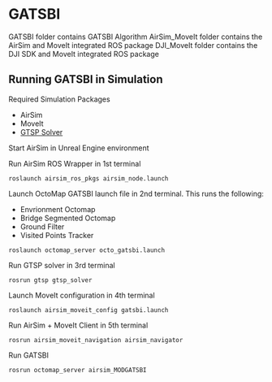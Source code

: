 # GATSBI

GATSBI folder contains GATSBI Algorithm
AirSim_MoveIt folder contains the AirSim and MoveIt integrated ROS package
DJI_MoveIt folder contains the DJI SDK and MoveIt integrated ROS package


## Running GATSBI in Simulation
Required Simulation Packages
- AirSim
- MoveIt
- [GTSP Solver](https://github.com/hsd1121/gtsp)

Start AirSim in Unreal Engine environment

Run AirSim ROS Wrapper in 1st terminal
```
roslaunch airsim_ros_pkgs airsim_node.launch
```
Launch OctoMap GATSBI launch file in 2nd terminal. This runs the following:
- Envrionment Octomap
- Bridge Segmented Octomap
- Ground Filter
- Visited Points Tracker
```
roslaunch octomap_server octo_gatsbi.launch
```
Run GTSP solver in 3rd terminal
```
rosrun gtsp gtsp_solver
```
Launch MoveIt configuration in 4th terminal
```
roslaunch airsim_moveit_config gatsbi.launch
```
Run AirSim + MoveIt Client in 5th terminal
```
rosrun airsim_moveit_navigation airsim_navigator
```
Run GATSBI
```
rosrun octomap_server airsim_MODGATSBI
```